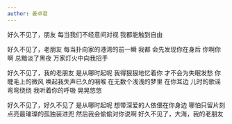 ```yaml
---
author: 姜卓君
---
```

好久不见了，朋友
每当我们不经意间对视
我都能触到自由

好久不见了，老朋友
每当扑向家的港湾的前一瞬
我都
会先发现你在身后
你啊你啊 总黯淡了黑夜
万家灯火中向我招手

好久不见了，我的老朋友
是从哪时起呢 我得狠狠地忆着你
才不会为失眠发愁
你睫毛上的微风 唤起我失声已久的咽喉
在无数个浅浅的梦里 在你耳边
儿时的歌谣弯弯绕绕 我听着你的呼吸 晃晃悠悠

好久不见了，好久不见了
是从哪时起呢 想带深爱的人依偎在你身边 哪怕只留片刻
点亮最璀璨的孤独装进兜
然后我会偷偷对你说啊
好久不见了，大海，我的老朋友
